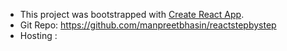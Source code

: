 - This project was bootstrapped with [Create React App](https://github.com/facebook/create-react-app).
- Git Repo:  https://github.com/manpreetbhasin/reactstepbystep
- Hosting : 